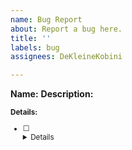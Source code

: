 ```yaml
---
name: Bug Report
about: Report a bug here.
title: ''
labels: bug
assignees: DeKleineKobini

---
```


**Name:** <name>
**Description:** <small description>

**Details:**
- [ ] <details here with checkmarks>
